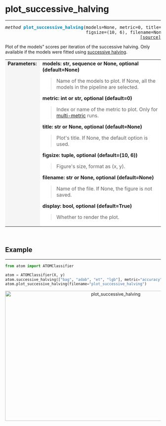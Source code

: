 # plot_successive_halving
-------------------------

<pre><em>method</em> <strong style="color:#008AB8">plot_successive_halving</strong>(models=None, metric=0, title=None,
                               figsize=(10, 6), filename=None, display=True)
<div align="right"><a href="https://github.com/tvdboom/ATOM/blob/master/atom/plots.py#L2767">[source]</a></div></pre>
Plot of the models" scores per iteration of the successive halving. Only
 available if the models were fitted using [successive halving](../../../user_guide/#successive-halving).
<table width="100%">
<tr>
<td width="15%" style="vertical-align:top; background:#F5F5F5;"><strong>Parameters:</strong></td>
<td width="75%" style="background:white;">
<strong>models: str, sequence or None, optional (default=None)</strong>
<blockquote>
Name of the models to plot. If None, all the models in the pipeline are selected.
</blockquote>
<strong>metric: int or str, optional (default=0)</strong>
<blockquote>
Index or name of the metric to plot. Only for <a href="../../../user_guide/#metric">multi-metric</a> runs.
</blockquote>
<strong>title: str or None, optional (default=None)</strong>
<blockquote>
Plot's title. If None, the default option is used.
</blockquote>
<strong>figsize: tuple, optional (default=(10, 6))</strong>
<blockquote>
Figure's size, format as (x, y).
</blockquote>
<strong>filename: str or None, optional (default=None)</strong>
<blockquote>
Name of the file. If None, the figure is not saved.
</blockquote>
<strong>display: bool, optional (default=True)</strong>
<blockquote>
Whether to render the plot.
</blockquote>
</tr>
</table>
<br />



## Example
----------

```python
from atom import ATOMClassifier

atom = ATOMClassifier(X, y)
atom.successive_halving(["bag", "adab", "et", "lgb"], metric="accuracy", bagging=5)
atom.plot_successive_halving(filename="plot_successive_halving")
```
<div align="center">
    <img src="../../../img/plots/plot_successive_halving.png" alt="plot_successive_halving" width="700" height="420"/>
</div>
